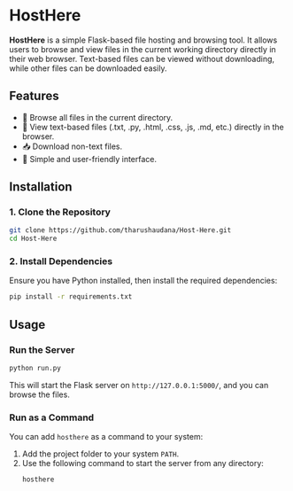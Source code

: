 # HostHere

**HostHere** is a simple Flask-based file hosting and browsing tool. It allows users to browse and view files in the current working directory directly in their web browser. Text-based files can be viewed without downloading, while other files can be downloaded easily.

## Features
- 📂 Browse all files in the current directory.
- 📝 View text-based files (.txt, .py, .html, .css, .js, .md, etc.) directly in the browser.
- 📥 Download non-text files.
- 🎨 Simple and user-friendly interface.

## Installation

### 1. Clone the Repository
```bash
git clone https://github.com/tharushaudana/Host-Here.git
cd Host-Here
```

### 2. Install Dependencies
Ensure you have Python installed, then install the required dependencies:
```bash
pip install -r requirements.txt
```

## Usage

### Run the Server
```bash
python run.py
```
This will start the Flask server on `http://127.0.0.1:5000/`, and you can browse the files.

### Run as a Command
You can add `hosthere` as a command to your system:
1. Add the project folder to your system `PATH`.
2. Use the following command to start the server from any directory:
   ```bash
   hosthere
   ```

